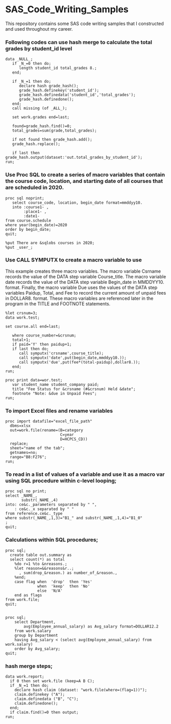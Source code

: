 # SAS_Code_Writing_Samples
This repository contains some SAS code writing samples that I constructed and used throughout my career.

### Following codes can use hash merge to calculate the total grades by student_id level
```
data _NULL_;
   if _N_=0 then do;
      length student_id total_grades 8.;
   end;

   if _N_=1 then do;
      declare hash grade_hash();
      grade_hash.definekey('student_id');
      grade_hash.definedata('student_id','total_grades');
      grade_hash.definedone();
   end;
   call missing (of _ALL_);

   set work.grades end=last;

   found=grade_hash.find()=0;
   total_grades=sum(grade,total_grades);

   if not found then grade_hash.add();
   grade_hash.replace();

   if last then grade_hash.output(dataset:'out.total_grades_by_student_id');
run;

```
### Use Proc SQL to create a series of macro variables that contain the course code, location, and starting date of all courses that are scheduled in 2020. 
```
proc sql noprint;
   select course_code, location, begin_date format=mmddyy10.
   into :course1- ,
        :place1- ,
        :date1-
from course.schedule
where year(begin_date)=2020
order by begin_date;
quit;

%put There are &sqlobs courses in 2020;
%put _user_;
```

### Use CALL SYMPUTX to create a macro variable to use

This example creates three macro variables. The macro variable Csrname records the
value of the DATA step variable Course_title. The macro variable date records the value
of the DATA step variable Begin_date in MMDDYY10. format. Finally, the macro
variable Due uses the values of the DATA step variables Paidup, Total, and Fee to record
the current amount of unpaid fees in DOLLAR8. format. These macro variables are
referenced later in the program in the TITLE and FOOTNOTE statements.

```
%let crsnum=3;
data work.test;

set course.all end=last;

   where course_number=&crsnum;
   total+1;
   if paid='Y' then paidup+1;
   if last then do;
      call symputx('crsname',course_title);
      call symputx('date',put(begin_date,mmddyy10.));
      call symputx('due',put(fee*(total-paidup),dollar8.));
   end;
run;

proc print data=wor.test;
   var student_name student_company paid;
   title "Fee Status for &crsname (#&crsnum) Held &date";
   footnote "Note: &due in Unpaid Fees";
run;

```

### To import Excel files and rename variables
```
proc import datafile="excel_file_path"
  dbms=xlsx
  out=work.file(rename=(B=category
                        C=year
                        D=HCPCS_CD))
  replace;
  sheet="name of the tab";
  getnames=no;
  range="B8:F276";
run;
```
### To read in a list of values of a variable and use it as a macro var using SQL procedure within c-level looping;
```
proc sql no print;
select _NAME_,
       substr(_NAME_,4)
into: ce&c._parameters separated by " ",
    : ce&c._x separated by " "
from reference.ce&c._type
where substr(_NAME_,1,3)="B1_" and substr(_NAME_,1,4)="B1_0"
;
quit;
```
### Calculations within SQL procedures;
```
proc sql;
  create table out.summary as
  select count(*) as total
    %do r=1 %to &nreasons.;
    %let reason=&&reasons&r..;
      , sum(drop_&reason.) as number_of_&reason.,
    %end;
    case flag when  'drop'  then 'Yes'
              when  'keep'  then 'No'
              else  'N/A'
    end as flags
from work.file;
quit;


proc sql;
    select Department,
        avg(Employee_annual_salary) as Avg_salary format=DOLLAR12.2
    from work.salary
    group by Department
    having Avg_salary < (select avg(Employee_annual_salary) from work.salary)
    order by Avg_salary;
quit;
```
### hash merge steps;   
```
data work.report;
  if 0 then set work.file (keep=A B C);
  if _N_=1 then do; 
    declare hash claim (dataset: "work.file(where=(flag=1))"); 
    claim.definekey ("A"); 
    claim.definedata ("B", "C"); 
    claim.definedone(); 
  end;
  if claim.find()=0 then output;
run;
```




